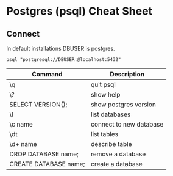 # Postgres (psql) Cheat Sheet

## Connect
In default installations DBUSER is postgres.
```
psql "postgresql://DBUSER:@localhost:5432"
```

Command | Description
------------ | -------------
\q | quit psql
\\? | show help
SELECT VERSION(); | show postgres version
\l | list databases
\c name | connect to new database
\dt | list tables
\d+ name | describe table
DROP DATABASE name; | remove a database
CREATE DATABASE name; | create a database
